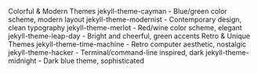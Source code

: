 Colorful & Modern Themes
jekyll-theme-cayman - Blue/green color scheme, modern layout
jekyll-theme-modernist - Contemporary design, clean typography
jekyll-theme-merlot - Red/wine color scheme, elegant
jekyll-theme-leap-day - Bright and cheerful, green accents
Retro & Unique Themes
jekyll-theme-time-machine - Retro computer aesthetic, nostalgic
jekyll-theme-hacker - Terminal/command-line inspired, dark
jekyll-theme-midnight - Dark blue theme, sophisticated
